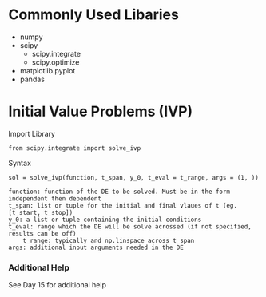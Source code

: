 # Commonly Used Libaries
- numpy
- scipy
    - scipy.integrate
    - scipy.optimize
- matplotlib.pyplot
- pandas

# Initial Value Problems (IVP)
Import Library

`from scipy.integrate import solve_ivp`

Syntax

`sol = solve_ivp(function, t_span, y_0, t_eval = t_range, args = (1, ))`

    function: function of the DE to be solved. Must be in the form independent then dependent
    t_span: list or tuple for the initial and final vlaues of t (eg. [t_start, t_stop])
    y_0: a list or tuple containing the initial conditions
    t_eval: range which the DE will be solve acrossed (if not specified, results can be off)
        t_range: typically and np.linspace across t_span
    args: additional input arguments needed in the DE
### Additional Help
See Day 15 for additional help








